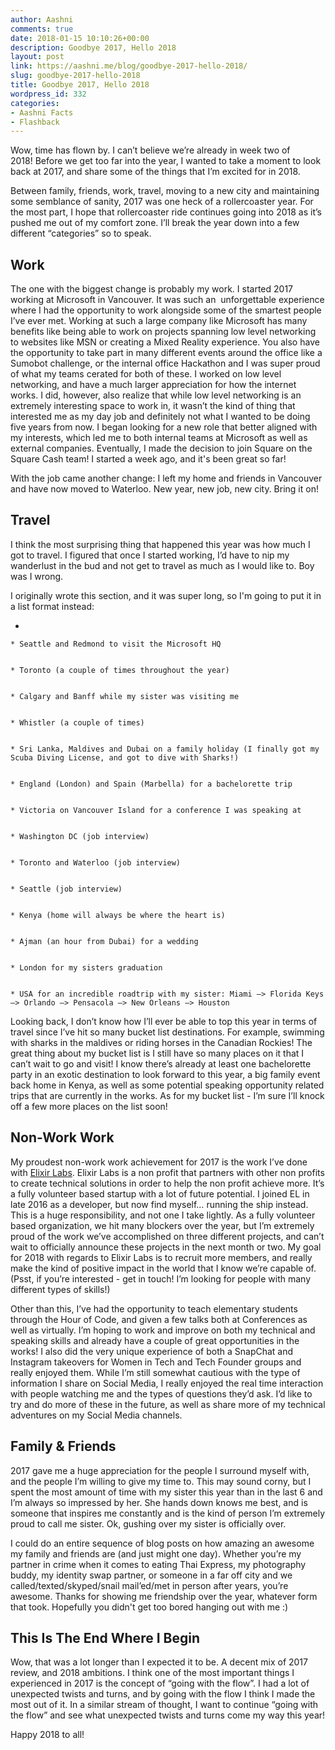 ```yaml
---
author: Aashni
comments: true
date: 2018-01-15 10:10:26+00:00
description: Goodbye 2017, Hello 2018
layout: post
link: https://aashni.me/blog/goodbye-2017-hello-2018/
slug: goodbye-2017-hello-2018
title: Goodbye 2017, Hello 2018
wordpress_id: 332
categories:
- Aashni Facts
- Flashback
---
```


Wow, time has flown by. I can’t believe we’re already in week two of 2018! Before we get too far into the year, I wanted to take a moment to look back at 2017, and share some of the things that I’m excited for in 2018.




Between family, friends, work, travel, moving to a new city and maintaining some semblance of sanity, 2017 was one heck of a rollercoaster year. For the most part, I hope that rollercoaster ride continues going into 2018 as it’s pushed me out of my comfort zone. I’ll break the year down into a few different “categories” so to speak.





## **Work**




The one with the biggest change is probably my work. I started 2017 working at Microsoft in Vancouver. It was such an  unforgettable experience where I had the opportunity to work alongside some of the smartest people I’ve ever met. Working at such a large company like Microsoft has many benefits like being able to work on projects spanning low level networking to websites like MSN or creating a Mixed Reality experience. You also have the opportunity to take part in many different events around the office like a Sumobot challenge, or the internal office Hackathon and I was super proud of what my teams cerated for both of these. I worked on low level networking, and have a much larger appreciation for how the internet works. I did, however, also realize that while low level networking is an extremely interesting space to work in, it wasn’t the kind of thing that interested me as my day job and definitely not what I wanted to be doing five years from now. I began looking for a new role that better aligned with my interests, which led me to both internal teams at Microsoft as well as external companies. Eventually, I made the decision to join Square on the Square Cash team! I started a week ago, and it's been great so far!




With the job came another change: I left my home and friends in Vancouver and have now moved to Waterloo. New year, new job, new city. Bring it on!





## **Travel**




I think the most surprising thing that happened this year was how much I got to travel. I figured that once I started working, I’d have to nip my wanderlust in the bud and not get to travel as much as I would like to. Boy was I wrong.




I originally wrote this section, and it was super long, so I'm going to put it in a list format instead:






 	
  * 

 	
    * Seattle and Redmond to visit the Microsoft HQ

 	
    * Toronto (a couple of times throughout the year)

 	
    * Calgary and Banff while my sister was visiting me

 	
    * Whistler (a couple of times)

 	
    * Sri Lanka, Maldives and Dubai on a family holiday (I finally got my Scuba Diving License, and got to dive with Sharks!)

 	
    * England (London) and Spain (Marbella) for a bachelorette trip

 	
    * Victoria on Vancouver Island for a conference I was speaking at

 	
    * Washington DC (job interview)

 	
    * Toronto and Waterloo (job interview)

 	
    * Seattle (job interview)

 	
    * Kenya (home will always be where the heart is)

 	
    * Ajman (an hour from Dubai) for a wedding

 	
    * London for my sisters graduation

 	
    * USA for an incredible roadtrip with my sister: Miami —> Florida Keys —> Orlando —> Pensacola —> New Orleans —> Houston







Looking back, I don’t know how I’ll ever be able to top this year in terms of travel since I’ve hit so many bucket list destinations. For example, swimming with sharks in the maldives or riding horses in the Canadian Rockies! The great thing about my bucket list is I still have so many places on it that I can’t wait to go and visit! I know there’s already at least one bachelorette party in an exotic destination to look forward to this year, a big family event back home in Kenya, as well as some potential speaking opportunity related trips that are currently in the works. As for my bucket list - I’m sure I’ll knock off a few more places on the list soon!





## Non-Work Work




My proudest non-work work achievement for 2017 is the work I’ve done with [Elixir Labs](https://elixirlabs.org). Elixir Labs is a non profit that partners with other non profits to create technical solutions in order to help the non profit achieve more. It’s a fully volunteer based startup with a lot of future potential. I joined EL in late 2016 as a developer, but now find myself… running the ship instead. This is a huge responsibility, and not one I take lightly. As a fully volunteer based organization, we hit many blockers over the year, but I’m extremely proud of the work we’ve accomplished on three different projects, and can’t wait to officially announce these projects in the next month or two. My goal for 2018 with regards to Elixir Labs is to recruit more members, and really make the kind of positive impact in the world that I know we’re capable of. (Psst, if you’re interested - get in touch! I’m looking for people with many different types of skills!)




Other than this, I’ve had the opportunity to teach elementary students through the Hour of Code, and given a few talks both at Conferences as well as virtually. I’m hoping to work and improve on both my technical and speaking skills and already have a couple of great opportunities in the works! I also did the very unique experience of both a SnapChat and Instagram takeovers for Women in Tech and Tech Founder groups and really enjoyed them. While I’m still somewhat cautious with the type of information I share on Social Media, I really enjoyed the real time interaction with people watching me and the types of questions they’d ask. I’d like to try and do more of these in the future, as well as share more of my technical adventures on my Social Media channels.





## Family & Friends




2017 gave me a huge appreciation for the people I surround myself with, and the people I’m willing to give my time to. This may sound corny, but I spent the most amount of time with my sister this year than in the last 6 and I’m always so impressed by her. She hands down knows me best, and is someone that inspires me constantly and is the kind of person I’m extremely proud to call me sister. Ok, gushing over my sister is officially over.




I could do an entire sequence of blog posts on how amazing an awesome my family and friends are (and just might one day). Whether you’re my partner in crime when it comes to eating Thai Express, my photography buddy, my identity swap partner, or someone in a far off city and we called/texted/skyped/snail mail’ed/met in person after years, you’re awesome. Thanks for showing me friendship over the year, whatever form that took. Hopefully you didn't get too bored hanging out with me :)





## This Is The End Where I Begin




Wow, that was a lot longer than I expected it to be. A decent mix of 2017 review, and 2018 ambitions. I think one of the most important things I experienced in 2017 is the concept of “going with the flow”. I had a lot of unexpected twists and turns, and by going with the flow I think I made the most out of it. In a similar stream of thought, I want to continue “going with the flow” and see what unexpected twists and turns come my way this year!




Happy 2018 to all!
